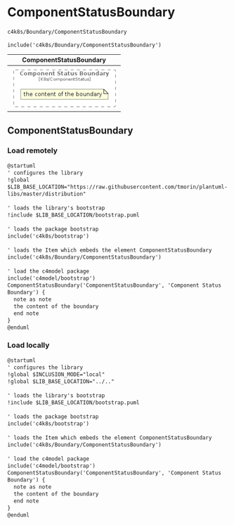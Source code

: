 # ComponentStatusBoundary


```text
c4k8s/Boundary/ComponentStatusBoundary
```

```text
include('c4k8s/Boundary/ComponentStatusBoundary')
```



| ComponentStatusBoundary |
| :---: |
| ![illustration for ComponentStatusBoundary](../../c4k8s/Boundary/ComponentStatusBoundary.Local.png) |




## ComponentStatusBoundary

### Load remotely
```plantuml
@startuml
' configures the library
!global $LIB_BASE_LOCATION="https://raw.githubusercontent.com/tmorin/plantuml-libs/master/distribution"

' loads the library's bootstrap
!include $LIB_BASE_LOCATION/bootstrap.puml

' loads the package bootstrap
include('c4k8s/bootstrap')

' loads the Item which embeds the element ComponentStatusBoundary
include('c4k8s/Boundary/ComponentStatusBoundary')

' load the c4model package
include('c4model/bootstrap')
ComponentStatusBoundary('ComponentStatusBoundary', 'Component Status Boundary') {
  note as note
  the content of the boundary
  end note
}
@enduml
```

### Load locally
```plantuml
@startuml
' configures the library
!global $INCLUSION_MODE="local"
!global $LIB_BASE_LOCATION="../.."

' loads the library's bootstrap
!include $LIB_BASE_LOCATION/bootstrap.puml

' loads the package bootstrap
include('c4k8s/bootstrap')

' loads the Item which embeds the element ComponentStatusBoundary
include('c4k8s/Boundary/ComponentStatusBoundary')

' load the c4model package
include('c4model/bootstrap')
ComponentStatusBoundary('ComponentStatusBoundary', 'Component Status Boundary') {
  note as note
  the content of the boundary
  end note
}
@enduml
```

